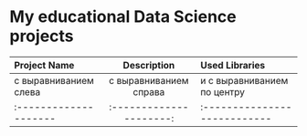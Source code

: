 # My educational Data Science projects 
| Project Name | Description | Used Libraries |
| :-------------------- | :---------------------: |:---------------------------|
| с выравниванием слева | с выравниванием справа | и с выравниванием по центру |
| :-------------------- | :---------------------: |:---------------------------|
